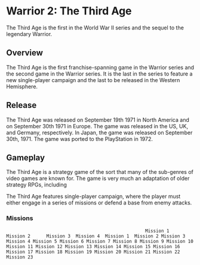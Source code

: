 # Warrior 2: The Third Age

The Third Age is the first in the World War II series and the sequel to the legendary Warrior.

## Overview

The Third Age is the first franchise-spanning game in the Warrior series and the second game in the Warrior series. It is the last in the series to feature a new single-player campaign and the last to be released in the Western Hemisphere.   
  

## Release

The Third Age was released on September 19th 1971 in North America and on September 30th 1971 in Europe. The game was released in the US, UK, and Germany, respectively. In Japan, the game was released on September 30th, 1971. The game was ported to the PlayStation in 1972.   
  

## Gameplay

The Third Age is a strategy game of the sort that many of the sub-genres of video games are known for. The game is very much an adaptation of older strategy RPGs, including                                                                               
    
   
   
   
   
   The Third Age features single-player campaign, where the player must either engage in a series of missions or defend a base from enemy attacks.              
  

### Missions        
                                                        Mission 1              Mission 2      Mission 3  Mission 4  Mission 1  Mission 2 Mission 3 Mission 4 Mission 5 Mission 6 Mission 7 Mission 8 Mission 9 Mission 10 Mission 11 Mission 12 Mission 13 Mission 14 Mission 15 Mission 16 Mission 17 Mission 18 Mission 19 Mission 20 Mission 21 Mission 22 Mission 23